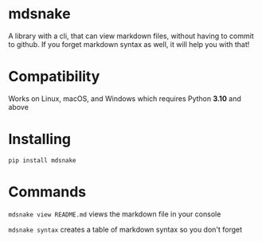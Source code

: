 # mdsnake

A library with a cli, that can view markdown files, without having to commit to github. If you forget markdown syntax as well, it will help you with that!

# Compatibility

Works on Linux, macOS, and Windows which requires Python **3.10** and above

# Installing

```pip install mdsnake```

# Commands

```mdsnake view README.md``` views the markdown file in your console

```mdsnake syntax``` creates a table of markdown syntax so you don't forget